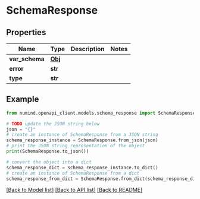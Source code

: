 # SchemaResponse


## Properties

Name | Type | Description | Notes
------------ | ------------- | ------------- | -------------
**var_schema** | [**Obj**](Obj.md) |  | 
**error** | **str** |  | 
**type** | **str** |  | 

## Example

```python
from numind.openapi_client.models.schema_response import SchemaResponse

# TODO update the JSON string below
json = "{}"
# create an instance of SchemaResponse from a JSON string
schema_response_instance = SchemaResponse.from_json(json)
# print the JSON string representation of the object
print(SchemaResponse.to_json())

# convert the object into a dict
schema_response_dict = schema_response_instance.to_dict()
# create an instance of SchemaResponse from a dict
schema_response_from_dict = SchemaResponse.from_dict(schema_response_dict)
```
[[Back to Model list]](../README.md#documentation-for-models) [[Back to API list]](../README.md#documentation-for-api-endpoints) [[Back to README]](../README.md)


